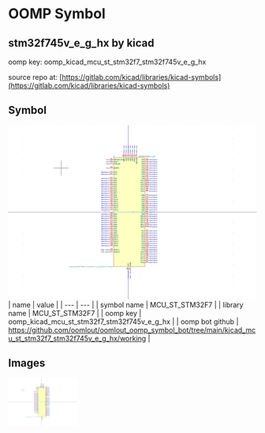 # OOMP Symbol  
## stm32f745v_e_g_hx  by kicad  
  
oomp key: oomp_kicad_mcu_st_stm32f7_stm32f745v_e_g_hx  
  
source repo at: [https://gitlab.com/kicad/libraries/kicad-symbols](https://gitlab.com/kicad/libraries/kicad-symbols)  
## Symbol  
  
[![working.png](working_600.png)](working.png)  
| name | value | 
| --- | --- | 
| symbol name | MCU_ST_STM32F7 | 
| library name | MCU_ST_STM32F7 | 
| oomp key | oomp_kicad_mcu_st_stm32f7_stm32f745v_e_g_hx | 
| oomp bot github | https://github.com/oomlout/oomlout_oomp_symbol_bot/tree/main/kicad_mcu_st_stm32f7_stm32f745v_e_g_hx/working | 
## Images  
  
[![working.png](working_140.png)](working.png)  
